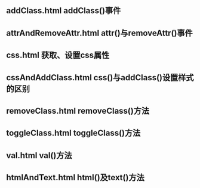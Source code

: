 ## addClass.html addClass()事件

## attrAndRemoveAttr.html attr()与removeAttr()事件

## css.html 获取、设置css属性

## cssAndAddClass.html css()与addClass()设置样式的区别

## removeClass.html removeClass()方法

## toggleClass.html toggleClass()方法

## val.html val()方法

## htmlAndText.html html()及text()方法